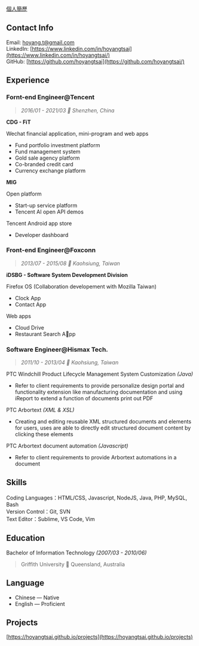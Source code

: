 <a class="link" href="README.zh-tw">個人簡歷</a>

## Contact Info

Email: [hoyang.t@gmail.com](mailto:hoyang.t@gmail.com)  
LinkedIn: [https://www.linkedin.com/in/hoyangtsai](https://www.linkedin.com/in/hoyangtsai/)  
GitHub: [https://github.com/hoyangtsai](https://github.com/hoyangtsai/)

## Experience

### Fornt-end Engineer@Tencent

> _2016/01 - 2021/03 📍 Shenzhen, China_

**CDG - FiT**

Wechat financial application, mini-program and web apps

- Fund portfolio investment platform
- Fund management system
- Gold sale agency platform
- Co-branded credit card
- Currency exchange platform

**MIG**

Open platform

- Start-up service platform
- Tencent AI open API demos

Tencent Android app store

- Developer dashboard

### Front-end Engineer@Foxconn

> _2013/07 - 2015/08 📍 Kaohsiung, Taiwan_

**iDSBG - Software System Development Division**

Firefox OS (Collaboration developement with Mozilla Taiwan)

- Clock App
- Contact App

Web apps

- Cloud Drive
- Restaurant Search App

### Software Engineer@Hismax Tech.

> _2011/10 - 2013/04 📍 Kaohsiung, Taiwan_

PTC Windchill Product Lifecycle Management System Customization _(Java)_

- Refer to client requirements to provide personalize design portal and functionality extension like manufacturing documentation and using iReport to extend a function of documents print out PDF

PTC Arbortext _(XML & XSL)_

- Creating and editing reusable XML structured documents and elements for users, uses are able to directly edit structured document content by clicking these elements

PTC Arbortext document automation _(Javascript)_

- Refer to client requirements to provide Arbortext automations in a document

## Skills

Coding Languages：HTML/CSS, Javascript, NodeJS, Java, PHP, MySQL, Bash  
Version Control：Git, SVN  
Text Editor：Sublime, VS Code, Vim  

## Education

Bachelor of Information Technology _(2007/03 - 2010/06)_
> Griffith University 📍 Queensland, Australia

## Language

- Chinese — Native
- English — Proficient

## Projects

[https://hoyangtsai.github.io/projects](https://hoyangtsai.github.io/projects)
